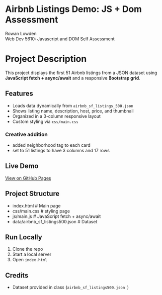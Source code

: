 # Airbnb Listings Demo: JS + Dom Assessment 

Rowan Lowden  
Web Dev 5610: Javascript and DOM Self Assessment 

# Project Description

This project displays the first 51 Airbnb listings from a JSON dataset using **JavaScript fetch + async/await** and a responsive **Bootstrap grid**.

## Features
- Loads data dynamically from `airbnb_sf_listings_500.json `
- Shows listing name, description, host, price, and thumbnail
- Organized in a 3-column responsive layout
- Custom styling via `css/main.css`

### Creative addition
- added neighborhood tag to each card
- set to 51 listings to have 3 columns and 17 rows

## Live Demo
[View on GitHub Pages](https://rlowden22.github.io/airbnb_JS_DOM/)

## Project Structure

- index.html # Main page
- css/main.css # styling page
- js/main.js # JavaScript fetch + async/await
- data/airbnb_sf_listings500.json # Dataset

## Run Locally
1. Clone the repo
2. Start a local server
3. Open `index.html`

## Credits
- Dataset provided in class (`airbnb_sf_listings500.json `)

